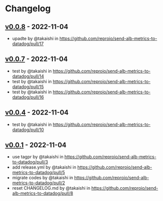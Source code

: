 # Changelog

## [v0.0.8](https://github.com/reproio/send-alb-metrics-to-datadog/compare/v0.0.7...v0.0.8) - 2022-11-04
- upadte by @takaishi in https://github.com/reproio/send-alb-metrics-to-datadog/pull/17

## [v0.0.7](https://github.com/reproio/send-alb-metrics-to-datadog/compare/v0.0.6...v0.0.7) - 2022-11-04
- test by @takaishi in https://github.com/reproio/send-alb-metrics-to-datadog/pull/14
- test by @takaishi in https://github.com/reproio/send-alb-metrics-to-datadog/pull/15
- test by @takaishi in https://github.com/reproio/send-alb-metrics-to-datadog/pull/16

## [v0.0.4](https://github.com/reproio/send-alb-metrics-to-datadog/compare/v0.0.3...v0.0.4) - 2022-11-04
- test by @takaishi in https://github.com/reproio/send-alb-metrics-to-datadog/pull/10

## [v0.0.1](https://github.com/reproio/send-alb-metrics-to-datadog/commits/v0.0.1) - 2022-11-04
- use tagpr by @takaishi in https://github.com/reproio/send-alb-metrics-to-datadog/pull/3
- add release.yml by @takaishi in https://github.com/reproio/send-alb-metrics-to-datadog/pull/5
- migrate codes by @takaishi in https://github.com/reproio/send-alb-metrics-to-datadog/pull/2
- reset CHANGELOG.md by @takaishi in https://github.com/reproio/send-alb-metrics-to-datadog/pull/8
